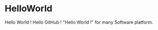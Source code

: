 HelloWorld
==========

Hello World ! Hello GitHub ! 
    "Hello World !" for many Software platform.

